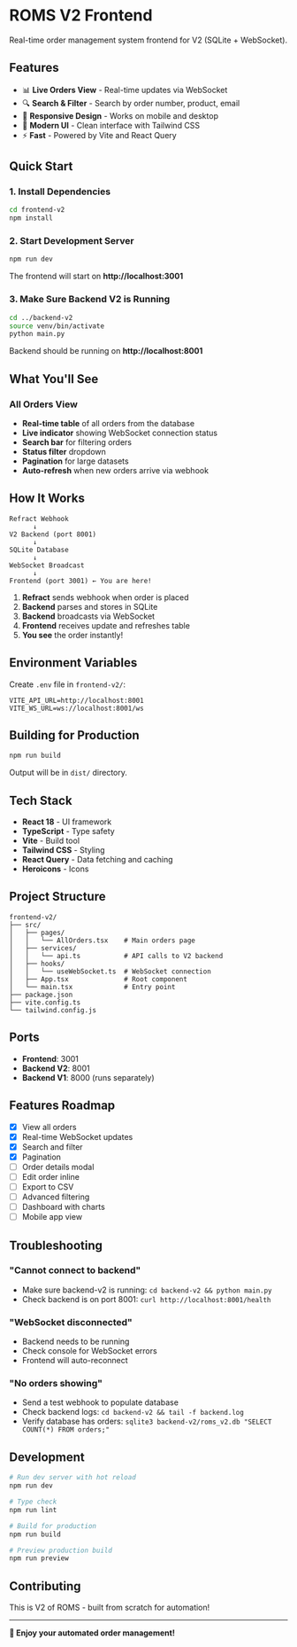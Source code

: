 # ROMS V2 Frontend

Real-time order management system frontend for V2 (SQLite + WebSocket).

## Features

- 📊 **Live Orders View** - Real-time updates via WebSocket
- 🔍 **Search & Filter** - Search by order number, product, email
- 📱 **Responsive Design** - Works on mobile and desktop
- 🎨 **Modern UI** - Clean interface with Tailwind CSS
- ⚡ **Fast** - Powered by Vite and React Query

## Quick Start

### 1. Install Dependencies

```bash
cd frontend-v2
npm install
```

### 2. Start Development Server

```bash
npm run dev
```

The frontend will start on **http://localhost:3001**

### 3. Make Sure Backend V2 is Running

```bash
cd ../backend-v2
source venv/bin/activate
python main.py
```

Backend should be running on **http://localhost:8001**

## What You'll See

### All Orders View
- **Real-time table** of all orders from the database
- **Live indicator** showing WebSocket connection status
- **Search bar** for filtering orders
- **Status filter** dropdown
- **Pagination** for large datasets
- **Auto-refresh** when new orders arrive via webhook

## How It Works

```
Refract Webhook
      ↓
V2 Backend (port 8001)
      ↓
SQLite Database
      ↓
WebSocket Broadcast
      ↓
Frontend (port 3001) ← You are here!
```

1. **Refract** sends webhook when order is placed
2. **Backend** parses and stores in SQLite
3. **Backend** broadcasts via WebSocket
4. **Frontend** receives update and refreshes table
5. **You see** the order instantly!

## Environment Variables

Create `.env` file in `frontend-v2/`:

```env
VITE_API_URL=http://localhost:8001
VITE_WS_URL=ws://localhost:8001/ws
```

## Building for Production

```bash
npm run build
```

Output will be in `dist/` directory.

## Tech Stack

- **React 18** - UI framework
- **TypeScript** - Type safety
- **Vite** - Build tool
- **Tailwind CSS** - Styling
- **React Query** - Data fetching and caching
- **Heroicons** - Icons

## Project Structure

```
frontend-v2/
├── src/
│   ├── pages/
│   │   └── AllOrders.tsx    # Main orders page
│   ├── services/
│   │   └── api.ts           # API calls to V2 backend
│   ├── hooks/
│   │   └── useWebSocket.ts  # WebSocket connection
│   ├── App.tsx              # Root component
│   └── main.tsx             # Entry point
├── package.json
├── vite.config.ts
└── tailwind.config.js
```

## Ports

- **Frontend**: 3001
- **Backend V2**: 8001
- **Backend V1**: 8000 (runs separately)

## Features Roadmap

- [x] View all orders
- [x] Real-time WebSocket updates
- [x] Search and filter
- [x] Pagination
- [ ] Order details modal
- [ ] Edit order inline
- [ ] Export to CSV
- [ ] Advanced filtering
- [ ] Dashboard with charts
- [ ] Mobile app view

## Troubleshooting

### "Cannot connect to backend"
- Make sure backend-v2 is running: `cd backend-v2 && python main.py`
- Check backend is on port 8001: `curl http://localhost:8001/health`

### "WebSocket disconnected"
- Backend needs to be running
- Check console for WebSocket errors
- Frontend will auto-reconnect

### "No orders showing"
- Send a test webhook to populate database
- Check backend logs: `cd backend-v2 && tail -f backend.log`
- Verify database has orders: `sqlite3 backend-v2/roms_v2.db "SELECT COUNT(*) FROM orders;"`

## Development

```bash
# Run dev server with hot reload
npm run dev

# Type check
npm run lint

# Build for production
npm run build

# Preview production build
npm run preview
```

## Contributing

This is V2 of ROMS - built from scratch for automation!

---

**🚀 Enjoy your automated order management!**

